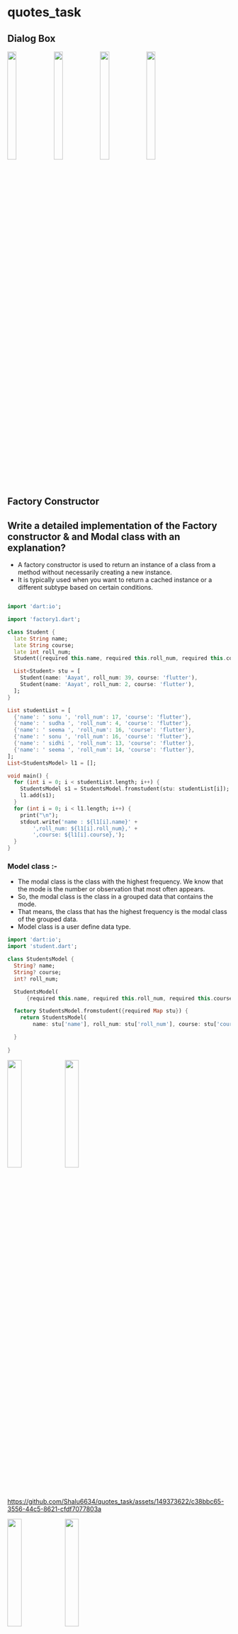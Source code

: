 # quotes_task
## Dialog Box
<p>
 <img src = "https://github.com/Shalu6634/quotes_task/assets/149373622/1d570759-885d-44f2-95b2-7df581494daf" height = 25%  width = 20%>
 <img src = "https://github.com/Shalu6634/quotes_task/assets/149373622/cd8f8aba-2d1a-41e0-bbad-daebe0c85f57" height = 25%  width = 20%>
 <img src = "https://github.com/Shalu6634/quotes_task/assets/149373622/0822f4a4-2e09-4a8e-8b6e-b133f0a8482e" height = 25%  width = 20%>
 <img src = "https://github.com/Shalu6634/quotes_task/assets/149373622/306acd50-a784-4eca-b927-961e6f395d8c" height = 25%  width = 20%>
</p>


##  Factory Constructor



## Write a detailed implementation of the Factory constructor & and Modal class with an explanation?

 - A factory constructor is used to return an      instance of a class from a method without necessarily creating a new instance. 
- It is typically used when you want to return a cached instance or a different subtype based on certain conditions. 
```dart

import 'dart:io';

import 'factory1.dart';

class Student {
  late String name;
  late String course;
  late int roll_num;
  Student({required this.name, required this.roll_num, required this.course});

  List<Student> stu = [
    Student(name: 'Aayat', roll_num: 39, course: 'flutter'),
    Student(name: 'Aayat', roll_num: 2, course: 'flutter'),
  ];
}

List studentList = [
  {'name': ' sonu ', 'roll_num': 17, 'course': 'flutter'},
  {'name': ' sudha ', 'roll_num': 4, 'course': 'flutter'},
  {'name': ' seema ', 'roll_num': 16, 'course': 'flutter'},
  {'name': ' sonu ', 'roll_num': 16, 'course': 'flutter'},
  {'name': ' sidhi ', 'roll_num': 13, 'course': 'flutter'},
  {'name': ' seema ', 'roll_num': 14, 'course': 'flutter'},
];
List<StudentsModel> l1 = [];

void main() {
  for (int i = 0; i < studentList.length; i++) {
    StudentsModel s1 = StudentsModel.fromstudent(stu: studentList[i]);
    l1.add(s1);
  }
  for (int i = 0; i < l1.length; i++) {
    print("\n");
    stdout.write('name : ${l1[i].name}' +
        ',roll_num: ${l1[i].roll_num},' +
        ',course: ${l1[i].course},');
  }
}

```

### Model class :-
- The modal class is the class with the highest frequency. We know that the mode is the number or observation that most often appears.
-  So, the modal class is the class in a grouped data that contains the mode. 
- That means, the class that has the highest frequency is the modal class of the grouped data.
- Model class is a user define data type.


```dart
import 'dart:io';
import 'student.dart';

class StudentsModel {
  String? name;
  String? course;
  int? roll_num;

  StudentsModel(
      {required this.name, required this.roll_num, required this.course});

  factory StudentsModel.fromstudent({required Map stu}) {
    return StudentsModel(
        name: stu['name'], roll_num: stu['roll_num'], course: stu['course']);

  }
  
}

```


<img src = "https://github.com/Shalu6634/quotes_task/assets/149373622/e1d30911-bd41-40cb-a9fa-42ab80b465bf" height = 25%  width = 25%>
<img src = "https://github.com/Shalu6634/quotes_task/assets/149373622/79251c86-5a15-4d01-b3f7-e442565b0eb6" height = 25%  width = 25%>


https://github.com/Shalu6634/quotes_task/assets/149373622/c38bbc65-3556-44c5-8621-cfdf7077803a

<img src= "https://github.com/Shalu6634/quotes_task/assets/149373622/a46a4d8b-4de4-4b85-815e-e2d251add202" width = 25%  height = 25%>
<img src= "https://github.com/Shalu6634/quotes_task/assets/149373622/5082170e-4210-4847-b693-fcef7aff1a93" width = 25%  height = 25%>




https://github.com/Shalu6634/quotes_task/assets/149373622/dda59d52-878b-489f-87f8-f9ed35e05790


